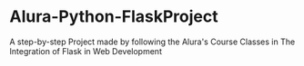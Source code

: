 # Alura-Python-FlaskProject
A step-by-step Project made by following the Alura's Course Classes in The Integration of Flask in Web Development
